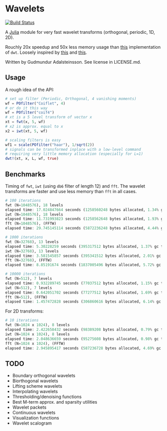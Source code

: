 Wavelets
=========

[![Build Status](https://travis-ci.org/gummif/Wavelets.jl.svg?branch=master)](https://travis-ci.org/gummif/Wavelets.jl)

A [Julia](https://github.com/JuliaLang/julia) module for very fast wavelet transforms (orthogonal, periodic, 1D, 2D).

Rouchly 20x speedup and 50x less memory usage than [this](https://github.com/tomaskrehlik/Wavelets) implementation of `dwt`. Loosely inspired by [this](https://github.com/tomaskrehlik/Wavelets) and [this](http://statweb.stanford.edu/~wavelab).

Written by Gudmundur Adalsteinsson. See license in LICENSE.md.

Usage
---------

A rough idea of the API:

```julia
# set up filter (Periodic, Orthogonal, 4 vanishing moments)
wf = POfilter("Coiflet", 4)
# or do it this way
wf = POfilter("coif4")
# xt is a 5 level transform of vector x
xt = fwt(x, 5, wf)
# x2 is approx. equal to x
x2 = iwt(xt, 5, wf)

# scaling filters is easy
wf1 = scale(POfilter("haar"), 1/sqrt(2))
# signals can be transformed inplace with a low-level command
# requiring very little memory allocation (especially for L=1)
dwt!(xt, x, L, wf, true)
```


Benchmarks
---------

Timing of `fwt`, `iwt` (using `db6` filter of length 12) and `fft`. The wavelet transforms are faster and use less memory than `fft` in all cases.

```julia
# 100 iterations
fwt (N=1048576), 18 levels
elapsed time: 17.024847664 seconds (1258560248 bytes allocated, 1.34% gc time)
iwt (N=1048576), 18 levels
elapsed time: 11.731993823 seconds (1258562648 bytes allocated, 1.93% gc time)
fft (N=1048576), (FFTW)
elapsed time: 29.745145114 seconds (5872236248 bytes allocated, 4.44% gc time)

# 1000 iterations
fwt (N=32768), 13 levels
elapsed time: 5.30228259 seconds (395317512 bytes allocated, 1.37% gc time)
iwt (N=32768), 13 levels
elapsed time: 3.581545857 seconds (395341512 bytes allocated, 2.01% gc time)
fft (N=32768), (FFTW)
elapsed time: 8.85191674 seconds (1837005496 bytes allocated, 5.72% gc time)

# 10000 iterations
fwt (N=512), 7 levels
elapsed time: 0.932289745 seconds (77037512 bytes allocated, 1.15% gc time)
iwt (N=512), 7 levels
elapsed time: 0.642051702 seconds (77277512 bytes allocated, 1.69% gc time)
fft (N=512), (FFTW)
elapsed time: 1.457472828 seconds (306860616 bytes allocated, 6.14% gc time)
```

For 2D transforms:
```julia
# 10 iterations
fwt (N=1024 x 1024), 8 levels
elapsed time: 2.422658432 seconds (98389208 bytes allocated, 0.79% gc time)
iwt (N=1024 x 1024), 8 levels
elapsed time: 2.048636659 seconds (95275608 bytes allocated, 0.98% gc time)
fft (N=1024 x 1024), (FFTW)
elapsed time: 2.945895417 seconds (587236728 bytes allocated, 4.69% gc time)
```


TODO
---------

* Boundary orthogonal wavelets
* Biorthogonal wavelets
* Lifting scheme wavelets
* Interpolating wavelets
* Thresholding/denoising functions
* Best M-term approx. and sparsity utilities
* Wavelet packets
* Continuous wavelets
* Visualization functions
* Wavelet scalogram



